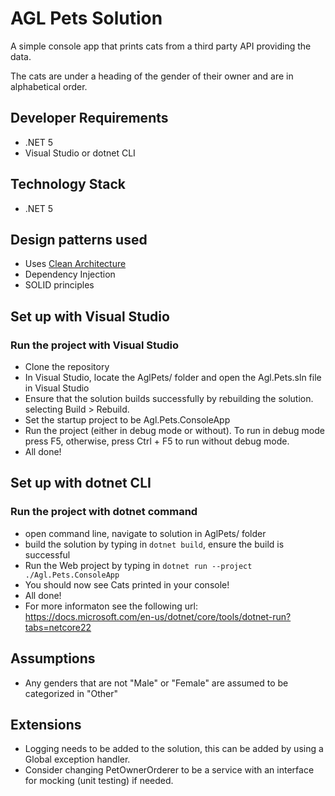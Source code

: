 # AGL Pets Solution

A simple console app that prints cats from a third party API providing the data.

The cats are under a heading of the gender of their owner and are in alphabetical order.

## Developer Requirements
- .NET 5
- Visual Studio or dotnet CLI

## Technology Stack
- .NET 5

## Design patterns used
- Uses [Clean Architecture](https://blog.cleancoder.com/uncle-bob/2012/08/13/the-clean-architecture.html)
- Dependency Injection
- SOLID principles

## Set up with Visual Studio
### Run the project with Visual Studio
- Clone the repository
- In Visual Studio, locate the AglPets/ folder and open the Agl.Pets.sln file in Visual Studio
- Ensure that the solution builds successfully by rebuilding the solution. selecting  Build > Rebuild.
- Set the startup project to be Agl.Pets.ConsoleApp
- Run the project (either in debug mode or without). To run in debug mode press F5, otherwise, press Ctrl + F5 to run without debug mode.
- All done!

## Set up with dotnet CLI
### Run the project with dotnet command
- open command line, navigate to solution in AglPets/ folder
- build the solution by typing in ``dotnet build``, ensure the build is successful
- Run the Web project by typing in ``dotnet run --project ./Agl.Pets.ConsoleApp``
- You should now see Cats printed in your console!
- All done!
- For more informaton see the following url: https://docs.microsoft.com/en-us/dotnet/core/tools/dotnet-run?tabs=netcore22

## Assumptions
- Any genders that are not "Male" or "Female" are assumed to be categorized in "Other"

## Extensions
- Logging needs to be added to the solution, this can be added by using a Global exception handler.
- Consider changing PetOwnerOrderer to be a service with an interface for mocking (unit testing) if needed.
